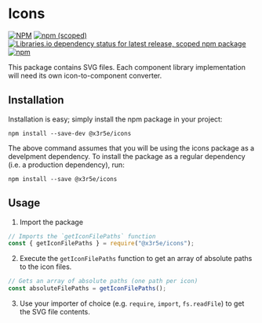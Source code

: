 # Icons

[![NPM](https://img.shields.io/npm/l/@x3r5e/icons?color=blue&style=for-the-badge)](https://github.com/danlevy1/example-design-system/blob/main/packages/icons/LICENSE)
[![npm (scoped)](https://img.shields.io/npm/v/@x3r5e/icons?color=blue&style=for-the-badge)](https://www.npmjs.com/package/@x3r5e/icons)
[![Libraries.io dependency status for latest release, scoped npm package](https://img.shields.io/librariesio/release/npm/@x3r5e/icons?style=for-the-badge)](https://libraries.io/npm/@x3r5e%2Ficons)
[![npm](https://img.shields.io/npm/dm/@x3r5e/icons?style=for-the-badge)](https://www.npmjs.com/package/@x3r5e/icons)

This package contains SVG files. Each component library implementation will need its own icon-to-component converter.

## Installation

Installation is easy; simply install the npm package in your project:

```
npm install --save-dev @x3r5e/icons
```

The above command assumes that you will be using the icons package as a develpment dependency. To install the package as a regular dependency (i.e. a production dependency), run:

```
npm install --save @x3r5e/icons
```

## Usage

1. Import the package

```javascript
// Imports the `getIconFilePaths` function
const { getIconFilePaths } = require("@x3r5e/icons");
```

2. Execute the `getIconFilePaths` function to get an array of absolute paths to the icon files.

```javascript
// Gets an array of absolute paths (one path per icon)
const absoluteFilePaths = getIconFilePaths();
```

3. Use your importer of choice (e.g. `require`, `import`, `fs.readFile`) to get the SVG file contents.
